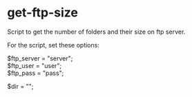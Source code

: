 # get-ftp-size
Script to get the number of folders and their size on ftp server.

For the script, set these options:

  $ftp_server = "server";<br>
  $ftp_user = "user";<br>
  $ftp_pass = "pass";<br>
  
  $dir = "";
